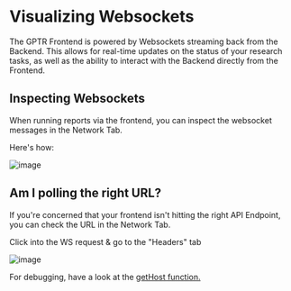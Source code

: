 # Visualizing Websockets

The GPTR Frontend is powered by Websockets streaming back from the Backend. This allows for real-time updates on the status of your research tasks, as well as the ability to interact with the Backend directly from the Frontend.


## Inspecting Websockets

When running reports via the frontend, you can inspect the websocket messages in the Network Tab.

Here's how: 

![image](https://github.com/user-attachments/assets/15fcb5a4-77ea-4b3b-87d7-55d4b6f80095)


## Am I polling the right URL?

If you're concerned that your frontend isn't hitting the right API Endpoint, you can check the URL in the Network Tab.

Click into the WS request & go to the "Headers" tab

![image](https://github.com/user-attachments/assets/dbd58c1d-3506-411a-852b-e1b133b6f5c8)

For debugging, have a look at the <a href="https://github.com/assafelovic/gpt-researcher/blob/master/frontend/nextjs/helpers/getHost.ts">getHost function.</a>